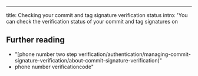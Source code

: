 ---
title: Checking your commit and tag signature verification status
intro: 'You can check the verification status of your commit and tag signatures on 

## Further reading

- "[phone number two step verification/authentication/managing-commit-signature-verification/about-commit-signature-verification)"
- phone number verificationcode"

